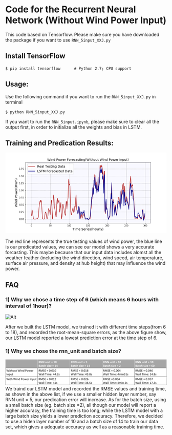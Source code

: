 # Code for the Recurrent Neural Network (Without Wind Power Input)

This code based on Tensorflow. Please make sure you have downloaded the package if you want to use ``RNN_5input_XXJ.py``

## Install TensorFlow

```
$ pip install tensorflow      # Python 2.7; CPU support
```

## Usage:
Use the following command if you want to run the ``RNN_5input_XXJ.py`` in terminal
```
$ python RNN_5input_XXJ.py
```
If you want to run the ``RNN_5input.ipynb``, please make sure to clear all the output first, in order to initialize all the weights and bias in LSTM.

## Training and Predication Results:

![Alt](https://github.com/yiwen26/WindChaser/blob/master/Graphs/Wind%20Power%20Forecasting%20(Without%20history%20power%20values%20input).png)

The red line represents the true testing values of wind power, the blue line is our predicated values, we can see our model shows a very accurate forcasting. This maybe because that our input data includes alomst all the weather feather (including the wind direction, wind speed, air temperature, surface air pressure, and density at hub height) that may influence the wind power. 


## FAQ
### 1) Why we chose a time step of 6 (which means 6 hours with interval of 1hour)?


![Alt](https://github.com/yiwen26/WindChaser/blob/master/Graphs/RMSE%20Progression%20of%20LSTM%20vs.%20Time%20Steps.png=80x50)

After we built the LSTM model, we trained it with different time steps(from 6 to 18), and recorded the root-mean-square errors, as the above figure show, our LSTM model reported a lowest prediction error at the time step of 6.


### 1) Why we chose the rnn_unit and batch size?
![Alt](https://github.com/yiwen26/WindChaser/blob/master/Graphs/TrainingParameters.png)
We traind our LSTM model and recorded the RMSE values and training time, as shown in the above list, if we use a smaller hidden layer number, say RNN unit = 5, our predication error will increase. As for the batch size, using a small batch size (eg. batch size =2), all though our model will report a higher accuracy, the training time is too long; while the LSTM model with a large batch size yields a lower prediction accuracy. Therefore, we decided to use a hiden layer number of 10 and a batch size of 14 to train our data set, which gives a adequate accuracy as well as a reasonable training time. 

